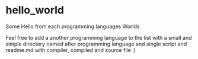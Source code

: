 # hello_world
Some Hello from each programming languages Worlds

Feel free to add a another programming language to the list with a small and simple directory named after programming language and single script and readme.md with compiler, compiled and source file :)
